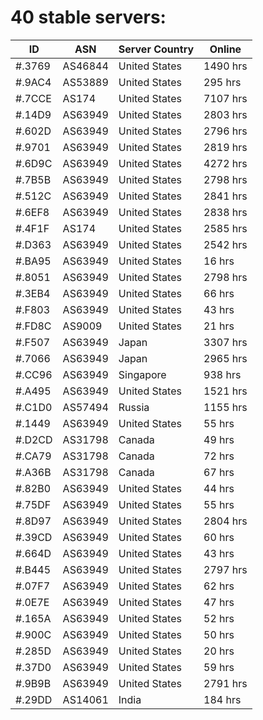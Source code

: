 # 40 stable servers:

| ID | ASN | Server Country | Online |
| ------ | ------ | ------ | ------ |
| #.3769 | AS46844 | United States | 1490 hrs |
| #.9AC4 | AS53889 | United States | 295 hrs |
| #.7CCE | AS174 | United States | 7107 hrs |
| #.14D9 | AS63949 | United States | 2803 hrs |
| #.602D | AS63949 | United States | 2796 hrs |
| #.9701 | AS63949 | United States | 2819 hrs |
| #.6D9C | AS63949 | United States | 4272 hrs |
| #.7B5B | AS63949 | United States | 2798 hrs |
| #.512C | AS63949 | United States | 2841 hrs |
| #.6EF8 | AS63949 | United States | 2838 hrs |
| #.4F1F | AS174 | United States | 2585 hrs |
| #.D363 | AS63949 | United States | 2542 hrs |
| #.BA95 | AS63949 | United States | 16 hrs |
| #.8051 | AS63949 | United States | 2798 hrs |
| #.3EB4 | AS63949 | United States | 66 hrs |
| #.F803 | AS63949 | United States | 43 hrs |
| #.FD8C | AS9009 | United States | 21 hrs |
| #.F507 | AS63949 | Japan | 3307 hrs |
| #.7066 | AS63949 | Japan | 2965 hrs |
| #.CC96 | AS63949 | Singapore | 938 hrs |
| #.A495 | AS63949 | United States | 1521 hrs |
| #.C1D0 | AS57494 | Russia | 1155 hrs |
| #.1449 | AS63949 | United States | 55 hrs |
| #.D2CD | AS31798 | Canada | 49 hrs |
| #.CA79 | AS31798 | Canada | 72 hrs |
| #.A36B | AS31798 | Canada | 67 hrs |
| #.82B0 | AS63949 | United States | 44 hrs |
| #.75DF | AS63949 | United States | 55 hrs |
| #.8D97 | AS63949 | United States | 2804 hrs |
| #.39CD | AS63949 | United States | 60 hrs |
| #.664D | AS63949 | United States | 43 hrs |
| #.B445 | AS63949 | United States | 2797 hrs |
| #.07F7 | AS63949 | United States | 62 hrs |
| #.0E7E | AS63949 | United States | 47 hrs |
| #.165A | AS63949 | United States | 52 hrs |
| #.900C | AS63949 | United States | 50 hrs |
| #.285D | AS63949 | United States | 20 hrs |
| #.37D0 | AS63949 | United States | 59 hrs |
| #.9B9B | AS63949 | United States | 2791 hrs |
| #.29DD | AS14061 | India | 184 hrs |

